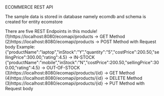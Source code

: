 ECOMMERCE REST API

The sample data is stored in database namely ecomdb and schema is created for entity ecomstore

There are five REST Endpoints in this module!
(1)https://localhost:8080/ecomapi/products -> GET Method
(2)https://localhost:8080/ecomapi/products -> POST Method with Request body
   Example: {"productName":"laptop","inStock":"Y","quantity":"5","costPrice":200.50,"sellingPrice":300.00,"rating":4.5} -> IN-STOCK
            {"productName":"mobile","inStock":"N","costPrice":200.50,"sellingPrice":300.00,"rating":4.5} -> OUT-OF-STOCK
(3)https://localhost:8080/ecomapi/products/{id} -> GET Method
(4)https://localhost:8080/ecomapi/products/{id} -> DELETE Method
(3)https://localhost:8080/ecomapi/products/{id} -> PUT Method with Request body
